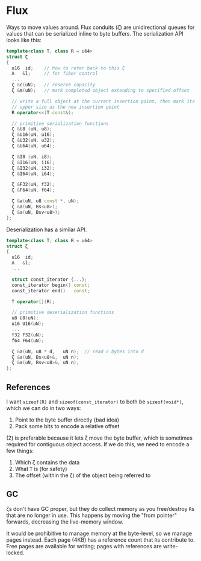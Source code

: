 # Flux
Ways to move values around. Flux conduits (ζ) are unidirectional queues for values that can be serialized inline to byte buffers. The serialization API looks like this:

```cpp
template<class T, class R = u64>
struct ζ
{
  u16  id;    // how to refer back to this ζ
  Λ   &l;     // for fiber control
  ...
  ζ &c(uN);   // reserve capacity
  ζ &m(uN);   // mark completed object extending to specified offset

  // write a full object at the current insertion point, then mark its
  // upper size as the new insertion point
  R operator<<(T const&);

  // primitive serialization functions
  ζ &U8 (uN, u8);
  ζ &U16(uN, u16);
  ζ &U32(uN, u32);
  ζ &U64(uN, u64);

  ζ &I8 (uN, i8);
  ζ &I16(uN, i16);
  ζ &I32(uN, i32);
  ζ &I64(uN, i64);

  ζ &F32(uN, f32);
  ζ &F64(uN, f64);

  ζ &a(uN, u8 const *, uN);
  ζ &a(uN, Bs<u8>);
  ζ &a(uN, Bsv<u8>);
};
```

Deserialization has a similar API.

```cpp
template<class T, class R = u64>
struct ζ
{
  u16  id;
  Λ   &l;
  ...

  struct const_iterator {...};
  const_iterator begin() const;
  const_iterator end()   const;

  T operator[](R);

  // primitive deserialization functions
  u8 U8(uN);
  u16 U16(uN);
  ...
  f32 F32(uN);
  f64 F64(uN);

  ζ &a(uN, u8 * d,   uN n);  // read n bytes into d
  ζ &a(uN, Bs<u8>&,  uN n);
  ζ &a(uN, Bsv<u8>&, uN n);
};
```


## References
I want `sizeof(R)` and `sizeof(const_iterator)` to both be `sizeof(void*)`, which we can do in two ways:

1. Point to the byte buffer directly (bad idea)
2. Pack some bits to encode a relative offset

(2) is preferable because it lets ζ move the byte buffer, which is sometimes required for contiguous object access. If we do this, we need to encode a few things:

1. Which ζ contains the data
2. What `T` is (for safety)
3. The offset (within the ζ) of the object being referred to


## GC
ζs don't have GC proper, but they do collect memory as you free/destroy `R`s that are no longer in use. This happens by moving the "from pointer" forwards, decreasing the live-memory window.

It would be prohibitive to manage memory at the byte-level, so we manage pages instead. Each page (4KB) has a reference count that `R`s contribute to. Free pages are available for writing; pages with references are write-locked.
